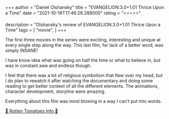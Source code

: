 +++
author = "Daniel Olshansky"
title = "EVANGELION:3.0+1.01 Thrice Upon a Time"
date = "2021-10-18T17:46:26.288000"
rating = "⭐⭐⭐⭐⭐"

description = "Olshansky's review of EVANGELION:3.0+1.01 Thrice Upon a Time"
tags = [
    "movie",
]
+++


The first three movies in the series were exciting, interesting and unique at every single step along the way. This last film, for lack of a better word, was simply INSANE!

I have know idea what was going on half the time or what to believe in, but was in constant awe and endless though.

I feel that there was a lot of religious symbolism that flew over my head, but I do plan to rewatch it after watching the documentary and doing some reading to get better context of all the different elements. The animations, character development, storyline were amazing.

Everything about this film was mind blowing in a way I can't put into words.

[🍅 Rotten Tomatoes Info 🍅](https://www.rottentomatoes.com//m/evangelion_30_101_thrice_upon_a_time)